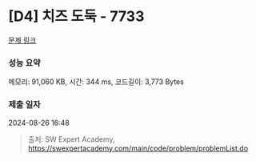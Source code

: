 # [D4] 치즈 도둑 - 7733 

[문제 링크](https://swexpertacademy.com/main/code/problem/problemDetail.do?contestProbId=AWrDOdQqRCUDFARG) 

### 성능 요약

메모리: 91,060 KB, 시간: 344 ms, 코드길이: 3,773 Bytes

### 제출 일자

2024-08-26 16:48



> 출처: SW Expert Academy, https://swexpertacademy.com/main/code/problem/problemList.do